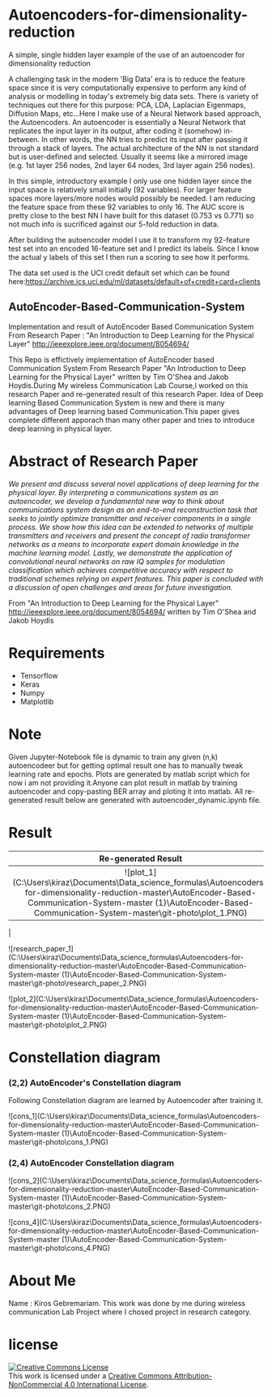 # Autoencoders-for-dimensionality-reduction

A simple, single hidden layer example of the use of an autoencoder for dimensionality reduction

A challenging task in the modern 'Big Data' era is to reduce the feature space since it is very computationally expensive to perform any kind of analysis or modelling in today's extremely big data sets. There is variety of techniques out there for this purpose: PCA, LDA, Laplacian Eigenmaps, Diffusion Maps, etc...Here I make use of a Neural Network based approach, the Autoencoders. An autoencoder is essentially a Neural Network that replicates the input layer in its output, after coding it (somehow) in-between. In other words, the NN tries to predict its input after passing it through a stack of layers. The actual architecture of the NN is not standard but is user-defined and selected. Usually it seems like a mirrored image (e.g. 1st layer 256 nodes, 2nd layer 64 nodes, 3rd layer again 256 nodes).

In this simple, introductory example I only use one hidden layer since the input space is relatively small initially (92 variables). For larger feature spaces more layers/more nodes would possibly be needed. I am reducing the feature space from these 92 variables to only 16. The AUC score is pretty close to the best NN I have built for this dataset (0.753 vs 0.771) so not much info is sucrificed against our 5-fold reduction in data.

After building the autoencoder model I use it to transform my 92-feature test set into an encoded 16-feature set and I predict its labels. Since I know the actual y labels of this set I then run a scoring to see how it performs.

The data set used is the UCI credit default set which can be found here:<https://archive.ics.uci.edu/ml/datasets/default+of+credit+card+clients>

## AutoEncoder-Based-Communication-System

Implementation and result of AutoEncoder Based Communication System From Research Paper : "An Introduction to Deep Learning for the Physical Layer" http://ieeexplore.ieee.org/document/8054694/

This Repo is effictively implementation of AutoEncoder based Communication System From Research Paper "An Introduction to Deep Learning
for the Physical Layer" written by Tim O'Shea and Jakob Hoydis.During My wireless Communication Lab Course,I worked on this research Paper
and re-generated result of this research Paper.
Idea of Deep learning Based Communication System is new and there is many advantages of Deep learning based Communication.This paper gives 
complete different apporach than many other paper and tries to introduce deep learning in physical layer.

# Abstract of Research Paper

*We present and discuss several novel applications of deep learning for the physical layer. By interpreting a communications system as an
autoencoder, we develop a fundamental new way to think about communications system design as an end-to-end reconstruction task that seeks
to jointly optimize transmitter and receiver components in a single process. We show how this idea can be extended to networks of multiple
transmitters and receivers and present the concept of radio transformer networks as a means to incorporate expert domain knowledge in the
machine learning model. Lastly, we demonstrate the application of convolutional neural networks on raw IQ samples for modulation
classification which achieves competitive accuracy with respect to traditional schemes relying on expert features. This paper is concluded
with a discussion of open challenges and areas for future investigation.*

From "An Introduction to Deep Learning for the Physical Layer" http://ieeexplore.ieee.org/document/8054694/ written by Tim O'Shea and Jakob Hoydis

# Requirements

- Tensorflow
- Keras
- Numpy
- Matplotlib

# Note 
Given Jupyter-Notebook file is dynamic to train any given (n,k) autoencodeer but for getting optimal result one has to manually tweak
learning rate and epochs.
Plots are generated by matlab script which for now i am not providing it.Anyone can plot result in matlab by training autoencoder and
copy-pasting BER array and ploting it into matlab.
All re-generated result  below are generated with autoencoder_dynamic.ipynb file.

#  Result 
Re-generated Result            |  Research Paper
:-----------------------------:|:-------------------------:
![plot_1](C:\Users\kiraz\Documents\Data_science_formulas\Autoencoders-for-dimensionality-reduction-master\AutoEncoder-Based-Communication-System-master (1)\AutoEncoder-Based-Communication-System-master\git-photo\plot_1.PNG)  | ![plot_2](C:\Users\kiraz\Documents\Data_science_formulas\Autoencoders-for-dimensionality-reduction-master\AutoEncoder-Based-Communication-System-master (1)\AutoEncoder-Based-Communication-System-master\git-photo\plot_2.PNG) 
 |  

![research_paper_1](C:\Users\kiraz\Documents\Data_science_formulas\Autoencoders-for-dimensionality-reduction-master\AutoEncoder-Based-Communication-System-master (1)\AutoEncoder-Based-Communication-System-master\git-photo\research_paper_2.PNG)



![plot_2](C:\Users\kiraz\Documents\Data_science_formulas\Autoencoders-for-dimensionality-reduction-master\AutoEncoder-Based-Communication-System-master (1)\AutoEncoder-Based-Communication-System-master\git-photo\plot_2.PNG)

# Constellation diagram 

### (2,2) AutoEncoder's Constellation diagram

Following Constellation diagram are learned by Autoencoder after training it.

![cons_1](C:\Users\kiraz\Documents\Data_science_formulas\Autoencoders-for-dimensionality-reduction-master\AutoEncoder-Based-Communication-System-master (1)\AutoEncoder-Based-Communication-System-master\git-photo\cons_1.PNG)


### (2,4) AutoEncoder Constellation diagram
![cons_2](C:\Users\kiraz\Documents\Data_science_formulas\Autoencoders-for-dimensionality-reduction-master\AutoEncoder-Based-Communication-System-master (1)\AutoEncoder-Based-Communication-System-master\git-photo\cons_2.PNG)

![cons_4](C:\Users\kiraz\Documents\Data_science_formulas\Autoencoders-for-dimensionality-reduction-master\AutoEncoder-Based-Communication-System-master (1)\AutoEncoder-Based-Communication-System-master\git-photo\cons_4.PNG)


# About Me
Name : Kiros Gebremariam.
This work was done by me during wireless communication Lab Project where I chosed project in research category.

# license  
<a rel="license" href="http://creativecommons.org/licenses/by-nc/4.0/"><img alt="Creative Commons License" style="border-width:0" src="https://i.creativecommons.org/l/by-nc/4.0/88x31.png" /></a><br />This work is licensed under a <a rel="license" href="http://creativecommons.org/licenses/by-nc/4.0/">Creative Commons Attribution-NonCommercial 4.0 International License</a>.

